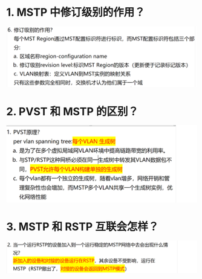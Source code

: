 # 1. MSTP 中修订级别的作用？

![alt text](image-1.png)

# 2. PVST 和 MSTP 的区别？

![alt text](images/面试题---MSTP基础/image.png)

# 3. MSTP 和 RSTP 互联会怎样？

![alt text](images/面试题---MSTP基础/image-1.png)
